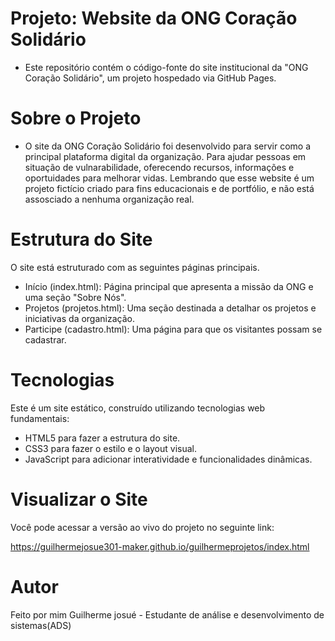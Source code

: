 # Projeto: Website da ONG Coração Solidário
- Este repositório contém o código-fonte do site institucional da "ONG Coração Solidário", um projeto hospedado via GitHub Pages.

# Sobre o Projeto

- O site da ONG Coração Solidário foi desenvolvido para servir como a principal plataforma digital da organização. Para ajudar pessoas em situação de vulnarabilidade, oferecendo recursos, informações e oportuidades para melhorar vidas.
Lembrando que esse website é um projeto fictício criado para fins educacionais e de portfólio, e não está assosciado a nenhuma organização real.

# Estrutura do Site
O site está estruturado com as seguintes páginas principais.
- Início (index.html): Página principal que apresenta a missão da ONG e uma seção "Sobre Nós".
- Projetos (projetos.html): Uma seção destinada a detalhar os projetos e iniciativas da organização.
- Participe (cadastro.html): Uma página para que os visitantes possam se cadastrar.

# Tecnologias
Este é um site estático, construído utilizando tecnologias web fundamentais:
- HTML5 para fazer a estrutura do site.
- CSS3 para fazer o estilo e o layout visual.
- JavaScript para adicionar interatividade e funcionalidades dinâmicas.

# Visualizar o Site
Você pode acessar a versão ao vivo do projeto no seguinte link:

https://guilhermejosue301-maker.github.io/guilhermeprojetos/index.html

# Autor
Feito por mim Guilherme josué - Estudante de análise e desenvolvimento de sistemas(ADS)


 
